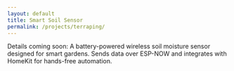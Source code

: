 ```yaml
---
layout: default
title: Smart Soil Sensor
permalink: /projects/terraping/
---
```


<p>Details coming soon: A battery-powered wireless soil moisture sensor designed for smart gardens. Sends data over ESP-NOW and integrates with HomeKit for hands-free automation.</p>
